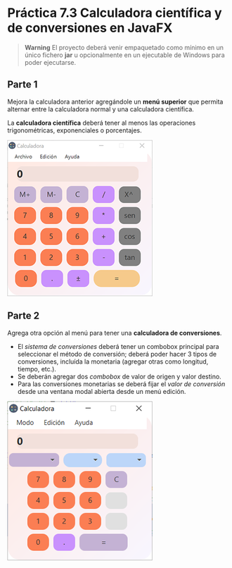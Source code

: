 # Práctica 7.3 Calculadora científica y de conversiones en JavaFX

> **Warning**
> El proyecto deberá venir empaquetado como mínimo en un único fichero **jar** u opcionalmente en un ejecutable de Windows para poder ejecutarse.

## Parte 1

Mejora la calculadora anterior agregándole un **menú superior** que permita alternar entre la calculadora normal y una calculadora científica.

La **calculadora científica** deberá tener al menos las operaciones trigonométricas, exponenciales o porcentajes.

![](media/bdec2b6b440937887cd40bd8192d909d.png) 

## Parte 2

Agrega otra opción al menú para tener una **calculadora de conversiones**.

- El *sistema de conversiones* deberá tener un combobox principal para seleccionar el método de conversión; deberá poder hacer 3 tipos de conversiones, incluída la monetaria (agregar otras como longitud, tiempo, etc.). 
- Se deberán agregar dos *combobox* de valor de origen y valor destino. 
- Para las conversiones monetarias se deberá fijar el *valor de conversión* desde una ventana modal abierta desde un menú edición.

![](media/126bf43674a0d594d81f65c6646a27ef.png)